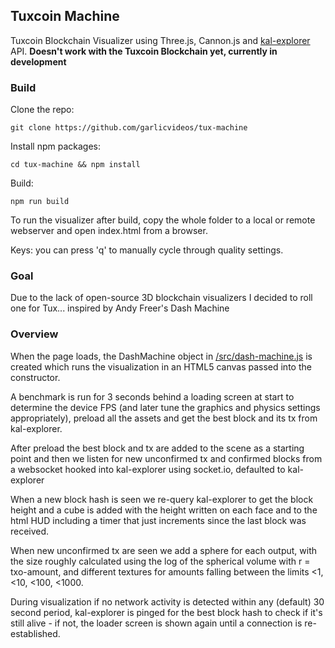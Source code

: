 ## Tuxcoin Machine

Tuxcoin Blockchain Visualizer using Three.js, Cannon.js and [kal-explorer](https://github.com/ryan-shaw/kal-explorer) API.
**Doesn't work with the Tuxcoin Blockchain yet, currently in development**

### Build

Clone the repo:

```
git clone https://github.com/garlicvideos/tux-machine
```

Install npm packages:
```
cd tux-machine && npm install
```

Build:
```
npm run build
```

To run the visualizer after build, copy the whole folder to a local or remote webserver and open index.html from a browser.

Keys: you can press 'q' to manually cycle through quality settings.

### Goal

Due to the lack of open-source 3D blockchain visualizers I decided to roll one for Tux... inspired by Andy Freer's Dash Machine

### Overview

When the page loads, the DashMachine object in  [/src/dash-machine.js](https://github.com/andyfreer/dash-machine/blob/master/src/dash-machine.js)  is created which runs the visualization in an HTML5 canvas passed into the constructor.

A benchmark is run for 3 seconds behind a loading screen at start to determine the device FPS (and later tune the graphics and physics settings appropriately), preload all the assets and get the best block and its tx from kal-explorer.

After preload the best block and tx are added to the scene as a starting point and then we listen for new unconfirmed tx and confirmed blocks from a websocket hooked into kal-explorer using socket.io, defaulted to kal-explorer

When a new block hash is seen we re-query kal-explorer to get the block height and a cube is added with the height written on each face and to the html HUD including a timer that just increments since the last block was received.

When new unconfirmed tx are seen we add a sphere for each output, with the size roughly calculated using the log of the spherical volume with r = txo-amount, and different textures for amounts falling between the limits <1, <10, <100, <1000.  

During visualization if no network activity is detected within any (default) 30 second period, kal-explorer is pinged for the best block hash to check if it's still alive - if not, the loader screen is shown again until a connection is re-established.
